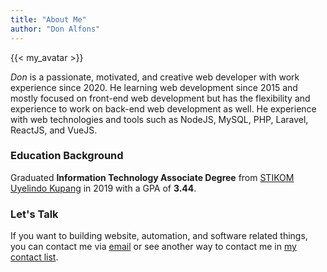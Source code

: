 ```yaml
---
title: "About Me"
author: "Don Alfons"
---
```


{{< my_avatar >}}

_Don_ is a passionate, motivated, and creative web developer with work experience since 2020. He learning web development since 2015 and mostly focused on front-end web development but has the flexibility and experience to work on back-end web development as well. He experience with web technologies and tools such as NodeJS, MySQL, PHP, Laravel, ReactJS, and VueJS.

### Education Background

Graduated **Information Technology Associate Degree** from [STIKOM Uyelindo Kupang](https://uyelindo.ac.id) in 2019 with a GPA of **3.44**.

### Let's Talk

If you want to building website, automation, and software related things, you can contact me via [email](mailto:donalfonsnnisnoni@gmail.com) or see another way to contact me in [my contact list](https://link.gallery/donnisnoni).
